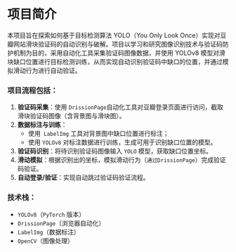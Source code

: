 # 项目简介

本项目旨在探索如何基于目标检测算法 YOLO（You Only Look Once）实现对豆瓣网站滑块验证码的自动识别与破解。项目以学习和研究图像识别技术与验证码防护机制为目的，采用自动化工具采集验证码图像数据，并使用 YOLOv8 模型对滑块缺口位置进行目标检测训练，从而实现自动识别验证码中缺口的位置，并通过模拟滑动行为进行自动验证。

### 项目流程包括：

1. **验证码采集**：使用 `DrissionPage`自动化工具对豆瓣登录页面进行访问，截取滑块验证码图像（含背景图与滑块图）。
2. **数据标注与训练**：
   - 使用` LabelImg` 工具对背景图中缺口位置进行标注；
   - 使用 `YOLOv8` 对标注数据进行训练，生成可用于识别缺口位置的模型。
3. **验证码识别**：将待识别验证码图像输入 `YOLO` 模型，获取缺口位置坐标。
4. **滑动模拟**：根据识别出的坐标，模拟滑动行为（`通过DrissionPage`）完成验证码验证。
5. **自动登录/验证**：实现自动跳过验证码验证流程。

### 技术栈：

- `YOLOv8`（`PyTorch` 版本）
- `DrissionPage`（浏览器自动化）
- `LabelImg`（数据标注）
- `OpenCV`（图像处理）